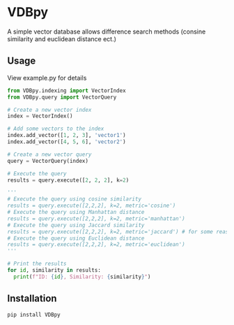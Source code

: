 # VDBpy
A simple vector database allows difference search methods (consine similarity and euclidean distance ect.)


## Usage
View example.py for details

```python
from VDBpy.indexing import VectorIndex
from VDBpy.query import VectorQuery

# Create a new vector index
index = VectorIndex()

# Add some vectors to the index
index.add_vector([1, 2, 3], 'vector1')
index.add_vector([4, 5, 6], 'vector2')

# Create a new vector query
query = VectorQuery(index)

# Execute the query
results = query.execute([2, 2, 2], k=2)

'''
# Execute the query using cosine similarity
results = query.execute([2,2,2], k=2, metric='cosine')
# Execute the query using Manhattan distance
results = query.execute([2,2,2], k=2, metric='manhattan')
# Execute the query using Jaccard similarity
results = query.execute([2,2,2], k=2, metric='jaccard') # for some reasons jaccard similarity is not working
# Execute the query using Euclidean distance
results = query.execute([2,2,2], k=2, metric='euclidean') 
'''

# Print the results
for id, similarity in results:
  print(f"ID: {id}, Similarity: {similarity}")
```


## Installation

```bash
pip install VDBpy
```
